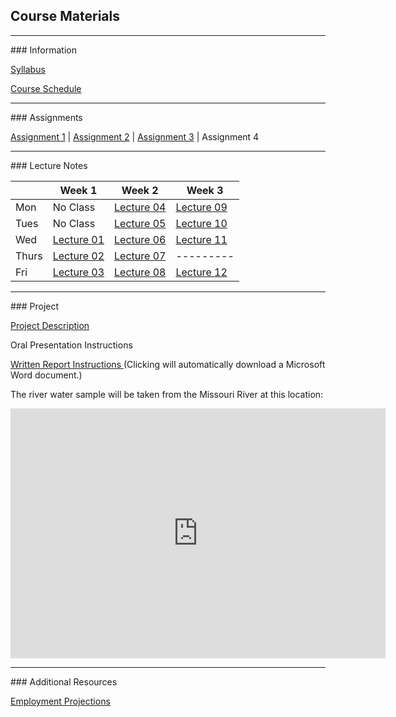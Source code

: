 ## Course Materials
<hr>
### Information

[Syllabus](/docs/Syllabus.pdf)

[Course Schedule](/docs/CourseSchedule.pdf)


<hr>
### Assignments

[Assignment 1](/docs/Assignment01.pdf) | [Assignment 2](/docs/Assignment02.pdf) | [Assignment 3](/docs/Assignment03.pdf) | Assignment 4 


<hr>
### Lecture Notes

|     | Week 1                                 | Week 2                                | Week 3                                     |
|-----|----------------------------------------|---------------------------------------|--------------------------------------------|
|Mon  | No Class                               | [Lecture 04](/lec/04-WaterQuality.pdf)| [Lecture 09](/lec/09-Wetlands.pdf)         |
|Tues | No Class                               | [Lecture 05](/lec/05-Watershed.pdf)   | [Lecture 10](/lec/10-DamsReservoirs.pdf)   |
|Wed  | [Lecture 01](/lec/01-Intro.pdf)        | [Lecture 06](/lec/06-GreatLakes.pdf)  | [Lecture 11](/lec/11-DamVideo.pdf)         |
|Thurs| [Lecture 02](/lec/02-WaterOverview.pdf)| [Lecture 07](/lec/07-Groundwater.pdf) | ---------                                  |
|Fri  | [Lecture 03](/lec/03-WaterCycle.pdf)   | [Lecture 08](/lec/08-Rivers.pdf)      | [Lecture 12](/lec/12-WaterTreatment_Hg.pdf)|


<hr>
### Project

[Project Description](/docs/ProjectDescription.pdf)

Oral Presentation Instructions

[Written Report Instructions ](/docs/WrittenReportTemplate.docx) (Clicking will automatically download a Microsoft Word document.)

The river water sample will be taken from the Missouri River at this location:
<iframe src="https://www.google.com/maps/embed?pb=!1m18!1m12!1m3!1d24305.375723723115!2d-96.99882763233053!3d42.76701038485986!2m3!1f0!2f0!3f0!3m2!1i1024!2i768!4f13.1!3m3!1m2!1s0x0%3A0xc479235af54e1bf9!2sClay+County+Boat+Ramp%2C+Canoe+Takeout!5e1!3m2!1sen!2sus!4v1496106414767" width="600" height="400" frameborder="0" style="border:0" allowfullscreen></iframe>

<hr>
### Additional Resources

[Employment Projections](/docs/EmploymentProjections.pdf)





